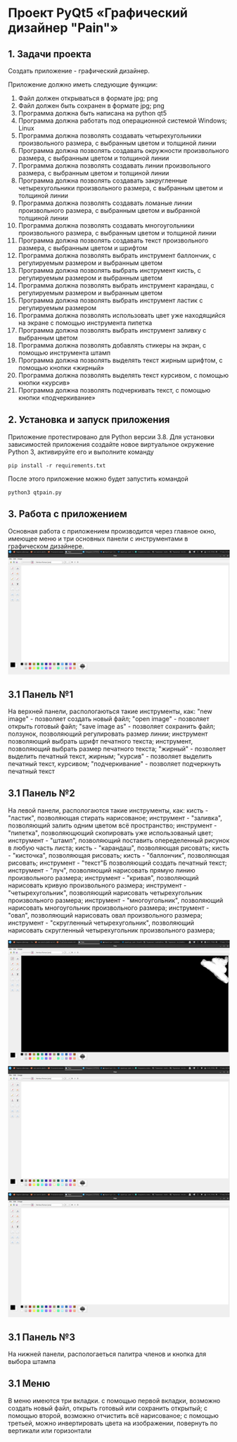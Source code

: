 # Проект PyQt5 «Графический дизайнер "Pain"»

## 1. Задачи проекта

Создать приложение - графический дизайнер.

Приложение должно иметь следующие функции:

1. Файл должен открываться в формате jpg; png
2. Файл должен быть сохранен в формате jpg; png
3. Программа должна быть написана на python qt5
4. Программа должна работать под операционной системой Windows; Linux
5. Программа должна позволять создавать четырехугольники произвольного размера, с выбранным цветом и толщиной линии 
6. Программа должна позволять создавать окружности произвольного размера, с выбранным цветом и толщиной линии 
7. Программа должна позволять создавать линии произвольного размера, с выбранным цветом и толщиной линии 
8. Программа должна позволять создавать закругленные четырехугольники произвольного размера, с выбранным цветом и толщиной линии 
9. Программа должна позволять создавать ломаные линии произвольного размера, с выбранным цветом и выбранной толщиной линии
10. Программа должна позволять создавать многоугольники произвольного размера, с выбранным цветом и толщиной линии 
11. Программа должна позволять создавать текст произвольного размера, с выбранным цветом и шрифтом
12. Программа должна позволять выбрать инструмент баллончик, с регулируемым размером и выбранным цветом
13. Программа должна позволять выбрать инструмент кисть, с регулируемым размером и выбранным цветом
14. Программа должна позволять выбрать инструмент  карандаш, с регулируемым размером и выбранным цветом
15. Программа должна позволять выбрать инструмент ластик с регулируемым размером
16. Программа должна позволять использовать цвет уже находящийся на экране с помощью инструмента пипетка
17. Программа должна позволять выбрать инструмент заливку с выбранным цветом
18. Программа должна позволять добавлять стикеры на экран, с помощью инструмента штамп
19. Программа должна позволять выделять текст жирным шрифтом, с помощью кнопки «жирный»
20. Программа должна позволять выделять текст курсивом, с помощью кнопки «курсив»
21. Программа должна позволять подчеркивать текст, с помощью кнопки «подчеркивание»

## 2. Установка и запуск приложения

Приложение протестировано для Python версии 3.8.
Для установки зависимостей приложения создайте новое виртуальное окружение Python 3, активируйте его и выполните команду

```
pip install -r requirements.txt
```

После этого приложение можно будет запустить командой
```
python3 qtpain.py
```

## 3. Работа с приложением

Основная работа с приложением производится через главное окно, имеющее  меню и три основных панели с инструментами в графическом дизайнере.
![Пользовательский интерфейс](https://github.com/MariaSutiagina/Pain/blob/main/docs/images/%D0%B8%D0%BD%D1%82%D0%B5%D1%80%D1%84%D0%B5%D0%B9%D1%81.png "Интерфейс")
## 3.1 Панель №1

На верхней панели, распологаються такие инструменты, как: "new image" - позволяет создать новый файл; "open image" - позволяет открыть готовый файл; "save image as" - позволяет сохранить файл; ползунок, позволяющий регулировать размер линии; инструмент позволяющий выбрать шрифт печатного текста; инструмент, позволяющий выбрать размер печатного текста; "жирный" - позволяет выделить печатный текст, жирным; "курсив" - позволяет выделить печатный текст, курсивом; "подчеркивание" - позволяет подчеркнуть печатный текст

## 3.1 Панель №2

На левой панели, распологаются такие инструменты, как: кисть - "ластик", позволяющая стирать нарисованое; инструмент - "заливка", позволяющий залить одним цветом всё пространство; инструмент - "пипетка", позволяющющий скопировать уже использованый цвет; инструмент - "штамп", позволяющий поставить опеределенный рисунок в любую часть листа; кисть - "карандаш", позволяющая рисовать; кисть - "кисточка", позволяющая рисовать; кисть - "баллончик", позволяющая рисовать; инструмент - "текст"Б позволяющий создать печатный текст; инструмент - "луч", позволяющий нарисовать прямую линию произвольного размера; инструмент - "кривая", позволяющий нарисовать кривую произвольного размера; инструмент - "четырехугольник", позволяющий нарисовать четырехугольник произвольного размера; инструмент - "многоугольник", позволяющий нарисовать многоугольник произвольного размера; инструмент - "овал", позволяющий нарисовать овал произвольного размера; инструмент - "скругленный четырехугольник", позволяющий нарисовать скругленный четырехугольник произвольного размера; 

![Пользовательский интерфейс](https://github.com/MariaSutiagina/Pain/blob/main/docs/images/%D0%BB%D0%B0%D1%81%D1%82%D0%B8%D0%BA.png "Интерфейс")
![Пользовательский интерфейс](https://github.com/MariaSutiagina/Pain/blob/main/docs/images/%D0%B8%D0%BD%D1%82%D0%B5%D1%80%D1%84%D0%B5%D0%B9%D1%81.png "Интерфейс")
![Пользовательский интерфейс](https://github.com/MariaSutiagina/Pain/blob/main/docs/images/%D0%B8%D0%BD%D1%82%D0%B5%D1%80%D1%84%D0%B5%D0%B9%D1%81.png "Интерфейс")

 ## 3.1 Панель №3

На нижней панели, распологаеться палитра членов и кнопка для выбора штампа

## 3.1 Меню

В меню имеются три вкладки. с помощью первой вкладки, возможно создать новый файл, открыть готовый или сохранить открытый; с помощью второй, возможно отчистить всё нарисованое; с помощью третьей, можно инвертировать цвета на изображении, повернуть по вертикали или горизонтали


